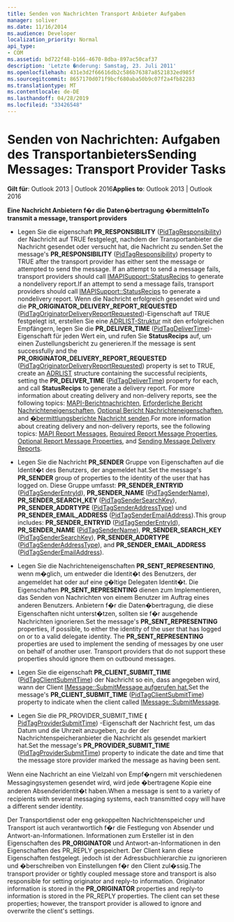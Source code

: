 ```yaml
---
title: Senden von Nachrichten Transport Anbieter Aufgaben
manager: soliver
ms.date: 11/16/2014
ms.audience: Developer
localization_priority: Normal
api_type:
- COM
ms.assetid: bd722f48-b166-4670-8dba-897ac50caf37
description: 'Letzte �nderung: Samstag, 23. Juli 2011'
ms.openlocfilehash: 431e3d2f66616db2c586b76387a8521832ed985f
ms.sourcegitcommit: 8657170d071f9bcf680aba50b9c07f2a4fb82283
ms.translationtype: MT
ms.contentlocale: de-DE
ms.lasthandoff: 04/28/2019
ms.locfileid: "33426548"
---
```

# <a name="sending-messages-transport-provider-tasks"></a><span data-ttu-id="90f48-103">Senden von Nachrichten: Aufgaben des Transportanbieters</span><span class="sxs-lookup"><span data-stu-id="90f48-103">Sending Messages: Transport Provider Tasks</span></span>

  
  
<span data-ttu-id="90f48-104">**Gilt für**: Outlook 2013 | Outlook 2016</span><span class="sxs-lookup"><span data-stu-id="90f48-104">**Applies to**: Outlook 2013 | Outlook 2016</span></span> 
  
 <span data-ttu-id="90f48-105">**Eine Nachricht Anbietern f�r die Daten�bertragung �bermitteln**</span><span class="sxs-lookup"><span data-stu-id="90f48-105">**To transmit a message, transport providers**</span></span>
  
- <span data-ttu-id="90f48-106">Legen Sie die eigenschaft **PR_RESPONSIBILITY** ([PidTagResponsibility](pidtagresponsibility-canonical-property.md)) der Nachricht auf TRUE festgelegt, nachdem der Transportanbieter die Nachricht gesendet oder versucht hat, die Nachricht zu senden.</span><span class="sxs-lookup"><span data-stu-id="90f48-106">Set the message's **PR_RESPONSIBILITY** ([PidTagResponsibility](pidtagresponsibility-canonical-property.md)) property to TRUE after the transport provider has either sent the message or attempted to send the message.</span></span> <span data-ttu-id="90f48-107">If an attempt to send a message fails, transport providers should call [IMAPISupport::StatusRecips](imapisupport-statusrecips.md) to generate a nondelivery report.</span><span class="sxs-lookup"><span data-stu-id="90f48-107">If an attempt to send a message fails, transport providers should call [IMAPISupport::StatusRecips](imapisupport-statusrecips.md) to generate a nondelivery report.</span></span> <span data-ttu-id="90f48-108">Wenn die Nachricht erfolgreich gesendet wird und die **PR_ORIGINATOR_DELIVERY_REPORT_REQUESTED** ([PidTagOriginatorDeliveryReportRequested](pidtagoriginatordeliveryreportrequested-canonical-property.md))-Eigenschaft auf TRUE festgelegt ist, erstellen Sie eine [ADRLIST-Struktur](adrlist.md) mit den erfolgreichen Empfängern, legen Sie die **PR_DELIVER_TIME** ([PidTagDeliverTime](pidtagdelivertime-canonical-property.md))-Eigenschaft für jeden Wert ein, und rufen Sie **StatusRecips** auf, um einen Zustellungsbericht zu generieren.</span><span class="sxs-lookup"><span data-stu-id="90f48-108">If the message is sent successfully and the **PR_ORIGINATOR_DELIVERY_REPORT_REQUESTED** ([PidTagOriginatorDeliveryReportRequested](pidtagoriginatordeliveryreportrequested-canonical-property.md)) property is set to TRUE, create an [ADRLIST](adrlist.md) structure containing the successful recipients, setting the **PR_DELIVER_TIME** ([PidTagDeliverTime](pidtagdelivertime-canonical-property.md)) property for each, and call **StatusRecips** to generate a delivery report.</span></span> <span data-ttu-id="90f48-109">For more information about creating delivery and non-delivery reports, see the following topics: [MAPI-Berichtnachrichten](mapi-report-messages.md), [Erforderliche Bericht Nachrichteneigenschaften](required-report-message-properties.md), [Optional Bericht Nachrichteneigenschaften](optional-report-message-properties.md), and [�bermittlungsberichte Nachricht senden](sending-message-delivery-reports.md).</span><span class="sxs-lookup"><span data-stu-id="90f48-109">For more information about creating delivery and non-delivery reports, see the following topics: [MAPI Report Messages](mapi-report-messages.md), [Required Report Message Properties](required-report-message-properties.md), [Optional Report Message Properties](optional-report-message-properties.md), and [Sending Message Delivery Reports](sending-message-delivery-reports.md).</span></span>
    
- <span data-ttu-id="90f48-110">Legen Sie die Nachricht **PR_SENDER** Gruppe von Eigenschaften auf die Identit�t des Benutzers, der angemeldet hat.</span><span class="sxs-lookup"><span data-stu-id="90f48-110">Set the message's **PR_SENDER** group of properties to the identity of the user that has logged on.</span></span> <span data-ttu-id="90f48-111">Diese Gruppe umfasst: **PR_SENDER_ENTRYID** ([PidTagSenderEntryId](pidtagsenderentryid-canonical-property.md)), **PR_SENDER_NAME** ([PidTagSenderName](pidtagsendername-canonical-property.md)), **PR_SENDER_SEARCH_KEY** ([PidTagSenderSearchKey](pidtagsendersearchkey-canonical-property.md)), **PR_SENDER_ADDRTYPE** ([PidTagSenderAddressType](pidtagsenderaddresstype-canonical-property.md)) und **PR_SENDER_EMAIL_ADDRESS** ([PidTagSenderEmailAddress](pidtagsenderemailaddress-canonical-property.md)).</span><span class="sxs-lookup"><span data-stu-id="90f48-111">This group includes: **PR_SENDER_ENTRYID** ([PidTagSenderEntryId](pidtagsenderentryid-canonical-property.md)), **PR_SENDER_NAME** ([PidTagSenderName](pidtagsendername-canonical-property.md)), **PR_SENDER_SEARCH_KEY** ([PidTagSenderSearchKey](pidtagsendersearchkey-canonical-property.md)), **PR_SENDER_ADDRTYPE** ([PidTagSenderAddressType](pidtagsenderaddresstype-canonical-property.md)), and **PR_SENDER_EMAIL_ADDRESS** ([PidTagSenderEmailAddress](pidtagsenderemailaddress-canonical-property.md)).</span></span>
    
- <span data-ttu-id="90f48-p103">Legen Sie die Nachrichteneigenschaften **PR_SENT_REPRESENTING**, wenn m�glich, um entweder die Identit�t des Benutzers, der angemeldet hat oder auf eine g�ltige Delegaten Identit�t. Die Eigenschaften **PR_SENT_REPRESENTING** dienen zum Implementieren, das Senden von Nachrichten von einem Benutzer im Auftrag eines anderen Benutzers. Anbietern f�r die Daten�bertragung, die diese Eigenschaften nicht unterst�tzen, sollten sie f�r ausgehende Nachrichten ignorieren.</span><span class="sxs-lookup"><span data-stu-id="90f48-p103">Set the message's **PR_SENT_REPRESENTING** properties, if possible, to either the identity of the user that has logged on or to a valid delegate identity. The **PR_SENT_REPRESENTING** properties are used to implement the sending of messages by one user on behalf of another user. Transport providers that do not support these properties should ignore them on outbound messages.</span></span> 
    
- <span data-ttu-id="90f48-115">Legen Sie die eigenschaft **PR_CLIENT_SUBMIT_TIME** ([PidTagClientSubmitTime](pidtagclientsubmittime-canonical-property.md)) der Nachricht so ein, dass angegeben wird, wann der Client [IMessage::SubmitMessage aufgerufen hat.](imessage-submitmessage.md)</span><span class="sxs-lookup"><span data-stu-id="90f48-115">Set the message's **PR_CLIENT_SUBMIT_TIME** ([PidTagClientSubmitTime](pidtagclientsubmittime-canonical-property.md)) property to indicate when the client called [IMessage::SubmitMessage](imessage-submitmessage.md).</span></span>
    
- <span data-ttu-id="90f48-116">Legen Sie die PR_PROVIDER_SUBMIT_TIME **(** [PidTagProviderSubmitTime](pidtagprovidersubmittime-canonical-property.md)) -Eigenschaft der Nachricht fest, um das Datum und die Uhrzeit anzugeben, zu der der Nachrichtenspeicheranbieter die Nachricht als gesendet markiert hat.</span><span class="sxs-lookup"><span data-stu-id="90f48-116">Set the message's **PR_PROVIDER_SUBMIT_TIME** ([PidTagProviderSubmitTime](pidtagprovidersubmittime-canonical-property.md)) property to indicate the date and time that the message store provider marked the message as having been sent.</span></span> 
    
<span data-ttu-id="90f48-117">Wenn eine Nachricht an eine Vielzahl von Empf�ngern mit verschiedenen Messagingsystemen gesendet wird, wird jede �bertragene Kopie eine anderen Absenderidentit�t haben.</span><span class="sxs-lookup"><span data-stu-id="90f48-117">When a message is sent to a variety of recipients with several messaging systems, each transmitted copy will have a different sender identity.</span></span> 
  
<span data-ttu-id="90f48-p104">Der Transportdienst oder eng gekoppelten Nachrichtenspeicher und Transport ist auch verantwortlich f�r die Festlegung von Absender und Antwort-an-Informationen. Informationen zum Ersteller ist in den Eigenschaften des **PR_ORIGINATOR** und Antwort-an-Informationen in den Eigenschaften des PR_REPLY gespeichert. Der Client kann diese Eigenschaften festgelegt. jedoch ist der Adressbuchhierarchie zu ignorieren und �berschreiben von Einstellungen f�r den Client zul�ssig.</span><span class="sxs-lookup"><span data-stu-id="90f48-p104">The transport provider or tightly coupled message store and transport is also responsible for setting originator and reply-to information. Originator information is stored in the **PR_ORIGINATOR** properties and reply-to information is stored in the PR_REPLY properties. The client can set these properties; however, the transport provider is allowed to ignore and overwrite the client's settings.</span></span> 
  

